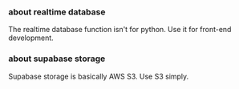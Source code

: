 ### about realtime database
The realtime database function isn't for python. Use it for front-end development.  
  
### about supabase storage
Supabase storage is basically AWS S3. Use S3 simply.